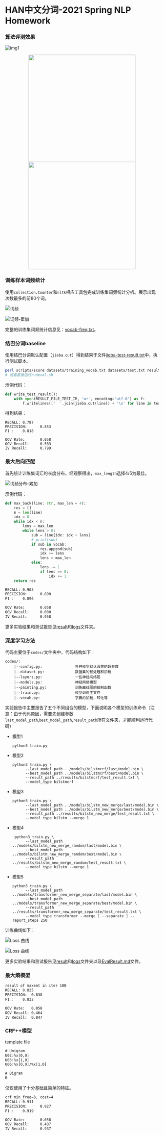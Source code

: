 # HAN中文分词-2021 Spring NLP Homework

### 算法评测效果

![img1](./doc/img1.png)


<center class="half">
    <img src="./doc/img2.png" width="350"/><img src="./doc/img3.png" width="350"/>
</center>

### 训练样本词频统计

使用`collection.Counter`和`nltk`相应工具包完成训练集词频统计分析。展示出现次数最多的前80个词。

![词频](./notebooks/前80个词的词频.png)

![词频-累加](./notebooks/前80个词的词频-累加.png)

完整的训练集词频统计信息见：[vocab-freq.txt](./results/vocab-freq.txt)。

### 结巴分词baseline

使用结巴分词默认配置（`jieba.cut`）得到结果于文件[jieba-test-result.txt](results/jieba-test-result.txt)中，执行测试脚本。

```bash
perl scripts/score datasets/training_vocab.txt datasets/test.txt results/jieba-test-result.txt
# 或者直接运行runeval.sh
```

示例代码：
```python
def write_test_result():
    with open(RESULT_FILE_TEST_IM, 'w+', encoding='utf-8') as f:
        f.writelines(['  '.join(jieba.cut(line)) + '\n' for line in test_raw])
```

得到结果：

```
RECALL: 0.787
PRECISION:      0.853
F1 :    0.818

OOV Rate:       0.058
OOV Recall:     0.583
IV Recall:      0.799
```


### 最大后向匹配

首先统计训练集词汇的长度分布，经观察得出，`max_length`选择4/5为最佳。

![词频分布-累加](notebooks/训练集词长度频率分布-累加.png)

示例代码：
```python
def max_back(line: str, max_len = 4):
    res = []
    n = len(line)
    idx = 0
    while idx < n:
        lens = max_len
        while lens > 0:
            sub = line[idx: idx + lens]
            # print(sub)
            if sub in vocab:
                res.append(sub)
                idx += lens
                lens = max_len
            else:
                lens -= 1
                if lens == 0:
                    idx += 1
    return res
```

```txt
RECALL: 0.903
PRECISION:      0.890
F1 :    0.896

OOV Rate:       0.058
OOV Recall:     0.000
IV Recall:      0.958
```

更多实验结果和测试报告见[result](./results/)和[logs](./logs/)文件夹。

### 深度学习方法

代码主要位于`codes/`文件夹中，代码结构如下：

```
codes/:
	|--config.py:				各种模型默认设置的超参数
	|--dataset.py:				数据集的预处理和加载
	|--layers.py:				一些神经网络层
	|--models.py:				神经网络模型
	|--painting.py:				训练曲线图的绘制函数
	|--train.py:				模型训练主文件
	|--vocab.py:				字典的加载，转化等
```

实验报告中主要报告了五个不同组合的模型，下面说明各个模型的训练命令（注意：由于代码原因，需要先创建参数`last_model_path`,`best_model_path`,`result_path`所在文件夹，才能顺利运行代码）

- 模型1

  ```
  python3 train.py
  ```

- 模型2

  ```
  python3 train.py \
    	--last_model_path ../models/bilstmcrf/last/model.bin \
    	--best_model_path ../models/bilstmcrf/best/model.bin \
    	--result_path ../results/bilstmcrf/test_result.txt \
    	--model_type bilstmcrf
  ```

- 模型3

  ```
  python3 train.py \
    	--last_model_path ../models/bilstm_new_merge/last/model.bin \
    	--best_model_path ../models/bilstm_new_merge/best/model.bin \
    	--result_path ../results/bilstm_new_merge/test_result.txt \
    	--model_type bilstm --merge 1
  ```

- 模型4

  ```
   python3 train.py \
    	--last_model_path ../models/bilstm_new_merge_random/last/model.bin \
    	--best_model_path ../models/bilstm_new_merge_random/best/model.bin \
    	--result_path ../results/bilstm_new_merge_random/test_result.txt \
    	--model_type bilstm --merge 1
  ```

- 模型5

  ```
  python3 train.py \
    	--last_model_path ../models/transformer_new_merge_separate/last/model.bin \
    	--best_model_path ../models/transformer_new_merge_separate/best/model.bin \
    	--result_path ../results/transformer_new_merge_separate/test_result.txt \
    	--model_type transformer --merge 1 --separate 1 --report_steps 250
  ```

训练曲线如下：

![Loss 曲线](./results/loss_curves.png)

![Loss 曲线](./results/f1_curves.png)

更多实验结果和测试报告见[result](./results/)和[logs](./logs/)文件夹以及[EvalResult.md](./EvalResult.md)文件。

### 最大熵模型

```txt
result of maxent in iter 100
RECALL:	0.825
PRECISION:	0.838
F1 :	0.832

OOV Rate:	0.058
OOV Recall:	0.464
IV Recall:	0.847
```


### CRF++模型
template file
```txt
# Unigram
U02:%x[0,0]
U03:%x[1,0]
U06:%x[0,0]/%x[1,0]

# Bigram
B
```
仅仅使用了十分基础且简单的特征。

```txt
crf min_freq=3, cost=4
RECALL: 0.911
PRECISION:      0.927
F1 :    0.919

OOV Rate:       0.058
OOV Recall:     0.487
IV Recall:      0.937
```


